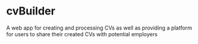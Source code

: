 # cvBuilder
A web app for creating and processing CVs as well as providing a platform for users to share their created CVs with potential employers
